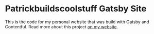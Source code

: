 # Patrickbuildscoolstuff Gatsby Site

This is the code for my personal website that was build with Gatsby and Contentful. Read more about this project [on my website](https://patrickbuildscoolstuff.com/i-built-this-website).
